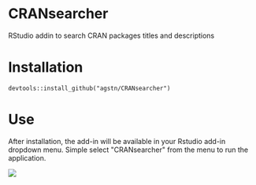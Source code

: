 # CRANsearcher
RStudio addin to search CRAN packages titles and descriptions

# Installation
```devtools::install_github("agstn/CRANsearcher")```

# Use
After installation, the add-in will be available in your Rstudio add-in dropdown menu.  Simple select "CRANsearcher" from the menu to run the application.  

![](/inst/image/addin_img.png?raw=true )
